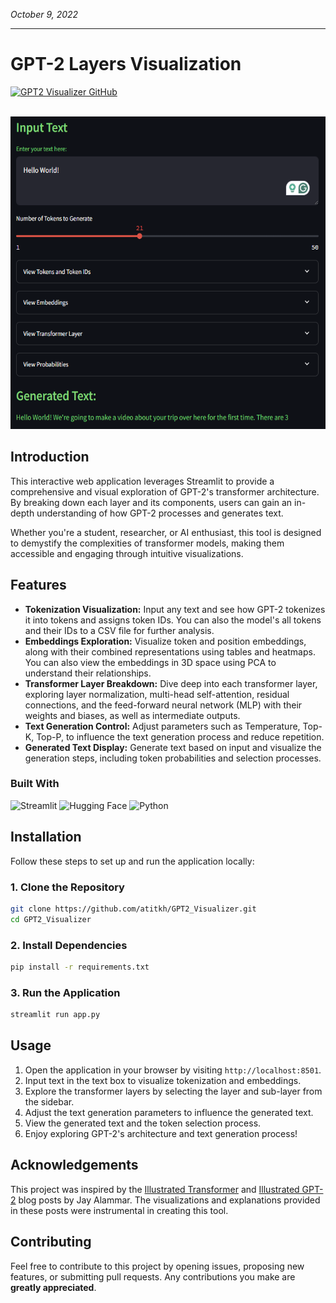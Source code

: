 *October 9, 2022*
***

# GPT-2 Layers Visualization

<a href="https://github.com/atitkh/GPT2_Visualizer" target="_blank"><img src="https://img.shields.io/badge/GitHub-181717?style=for-the-badge&logo=github" alt="GPT2 Visualizer GitHub"></a>

</br>
<img src="https://raw.githubusercontent.com/atitkh/GPT2_Visualizer/refs/heads/main/assets/introduction.png" alt="GPT2 Visualizer" height="500"/>

## Introduction

This interactive web application leverages Streamlit to provide a comprehensive and visual exploration of GPT-2's transformer architecture. By breaking down each layer and its components, users can gain an in-depth understanding of how GPT-2 processes and generates text.

Whether you're a student, researcher, or AI enthusiast, this tool is designed to demystify the complexities of transformer models, making them accessible and engaging through intuitive visualizations.

## Features

- **Tokenization Visualization:** Input any text and see how GPT-2 tokenizes it into tokens and assigns token IDs. You can also the model's all tokens and their IDs to a CSV file for further analysis.    
- **Embeddings Exploration:** Visualize token and position embeddings, along with their combined representations using tables and heatmaps. You can also view the embeddings in 3D space using PCA to understand their relationships.
- **Transformer Layer Breakdown:** Dive deep into each transformer layer, exploring layer normalization, multi-head self-attention, residual connections, and the feed-forward neural network (MLP) with their weights and biases, as well as intermediate outputs.
- **Text Generation Control:** Adjust parameters such as Temperature, Top-K, Top-P, to influence the text generation process and reduce repetition.
- **Generated Text Display:** Generate text based on input and visualize the generation steps, including token probabilities and selection processes.

### Built With

![Streamlit](https://img.shields.io/badge/Streamlit-FF4B4B?style=for-the-badge&logo=streamlit&logoColor=white)
![Hugging Face](https://img.shields.io/badge/Hugging%20Face%20Transformers-FF676D?style=for-the-badge&logo=huggingface&logoColor=white)
![Python](https://img.shields.io/badge/Python-3776AB?style=for-the-badge&logo=python&logoColor=white)
  
## Installation

Follow these steps to set up and run the application locally:

### 1. Clone the Repository

```bash
git clone https://github.com/atitkh/GPT2_Visualizer.git
cd GPT2_Visualizer
```

### 2. Install Dependencies

```bash
pip install -r requirements.txt
```

### 3. Run the Application

```bash
streamlit run app.py
```

## Usage

1. Open the application in your browser by visiting `http://localhost:8501`.
2. Input text in the text box to visualize tokenization and embeddings.
3. Explore the transformer layers by selecting the layer and sub-layer from the sidebar.
4. Adjust the text generation parameters to influence the generated text.
5. View the generated text and the token selection process.
6. Enjoy exploring GPT-2's architecture and text generation process!

## Acknowledgements

This project was inspired by the [Illustrated Transformer](http://jalammar.github.io/illustrated-transformer/) and [Illustrated GPT-2](http://jalammar.github.io/illustrated-gpt2/) blog posts by Jay Alammar. The visualizations and explanations provided in these posts were instrumental in creating this tool.

## Contributing

Feel free to contribute to this project by opening issues, proposing new features, or submitting pull requests. Any contributions you make are **greatly appreciated**.